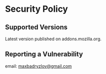 # Security Policy

## Supported Versions

Latest version published on addons.mozilla.org.

## Reporting a Vulnerability

email: maxbadryzlov@gmail.com
